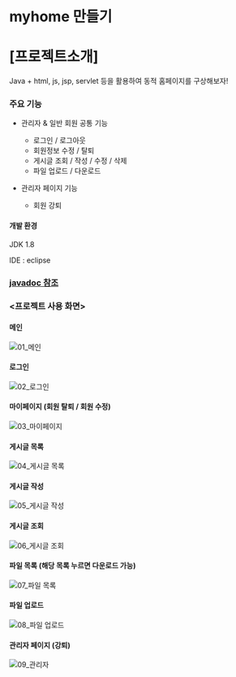 ### 

# myhome 만들기



# [프로젝트소개]

Java + html, js, jsp, servlet 등을 활용하여 동적 홈페이지를 구상해보자!



### 주요 기능

- 관리자 & 일반 회원 공통 기능

  - 로그인 / 로그아웃
  - 회원정보 수정 / 탈퇴
  - 게시글 조회 / 작성 / 수정 / 삭제
  - 파일 업로드 / 다운로드

- 관리자 페이지 기능

  - 회원 강퇴

  

#### 개발 환경

JDK 1.8

IDE : eclipse

### [javadoc 참조]( https://2miri.github.io/java-myhome/doc/index.html )



### <프로젝트 사용 화면>

#### 메인

![01_메인](https://user-images.githubusercontent.com/83326164/127779652-50c7a687-242f-4a20-a524-daae295ce556.jpg)



#### 로그인

![02_로그인](https://user-images.githubusercontent.com/83326164/127779655-f4cc74df-54ad-43f7-8caf-d201d13813a8.jpg)



#### 마이페이지 (회원 탈퇴 / 회원 수정)

![03_마이페이지](https://user-images.githubusercontent.com/83326164/127779656-25a0a055-ee94-4e9c-ad24-78d2145bc5ed.jpg)



#### 게시글 목록

![04_게시글 목록](https://user-images.githubusercontent.com/83326164/127779658-7bdd511b-1474-4bad-8791-2670871f74b4.jpg)



#### 게시글 작성

![05_게시글 작성](https://user-images.githubusercontent.com/83326164/127779660-4d6cfcda-b7dc-4501-8763-1f1e66f6aa0d.jpg)



#### 게시글 조회

![06_게시글 조회](https://user-images.githubusercontent.com/83326164/127779663-d5651485-2880-4df2-b493-f625a076e9ce.jpg)



#### 파일 목록  (해당 목록 누르면 다운로드 가능)

![07_파일 목록](https://user-images.githubusercontent.com/83326164/127779664-a0cb6031-babf-4718-8e51-c40ca0d9c6ea.jpg)



#### 파일 업로드

![08_파일 업로드](https://user-images.githubusercontent.com/83326164/127779665-e6acabb3-299e-4101-b158-3ebbe12286d8.jpg)


#### 관리자 페이지 (강퇴)

![09_관리자](https://user-images.githubusercontent.com/83326164/127779667-63e26926-0959-4837-948c-6a92f1642045.jpg)


